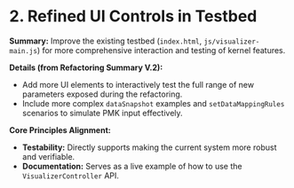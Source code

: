 # 2. Refined UI Controls in Testbed

**Summary:** Improve the existing testbed (`index.html`, `js/visualizer-main.js`) for more comprehensive interaction and testing of kernel features.

**Details (from Refactoring Summary V.2):**
*   Add more UI elements to interactively test the full range of new parameters exposed during the refactoring.
*   Include more complex `dataSnapshot` examples and `setDataMappingRules` scenarios to simulate PMK input effectively.

**Core Principles Alignment:**
*   **Testability:** Directly supports making the current system more robust and verifiable.
*   **Documentation:** Serves as a live example of how to use the `VisualizerController` API.
